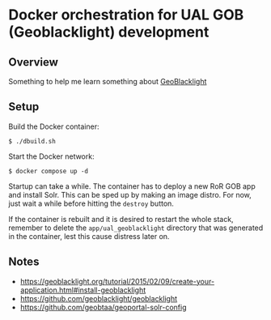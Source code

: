 # Docker orchestration for UAL GOB (Geoblacklight) development

## Overview

Something to help me learn something about [GeoBlacklight](https://geoblacklight.org/)

## Setup

Build the Docker container:

```shell
$ ./dbuild.sh
```

Start the Docker network:

```shell
$ docker compose up -d
```

Startup can take a while. The container has to deploy a new RoR GOB app and install Solr. This can be sped up by making an image distro. For now, just wait a while before hitting the `destroy` button.

If the container is rebuilt and it is desired to restart the whole stack, remember to delete the `app/ual_geoblacklight` directory that was generated in the container, lest this cause distress later on.

## Notes

* https://geoblacklight.org/tutorial/2015/02/09/create-your-application.html#install-geoblacklight
* https://github.com/geoblacklight/geoblacklight
* https://github.com/geobtaa/geoportal-solr-config
